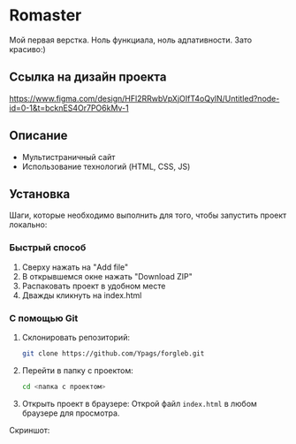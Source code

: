 # Romaster

Мой первая верстка. Ноль функциала, ноль адпативности. Зато красиво:)

## Ссылка на дизайн проекта

https://www.figma.com/design/HFl2RRwbVpXjOIfT4oQylN/Untitled?node-id=0-1&t=bcknES4Or7PO6kMv-1

## Описание

- Мультистраничный сайт
- Использование технологий (HTML, CSS, JS)

## Установка

Шаги, которые необходимо выполнить для того, чтобы запустить проект локально:

### Быстрый способ

1. Сверху нажать на "Add file"
2. В открывшемся окне нажать "Download ZIP"
3. Распаковать проект в удобном месте
4. Дважды кликнуть на index.html

### С помощью Git

1. Склонировать репозиторий:

   ```bash
   git clone https://github.com/Ypags/forgleb.git
   ```

2. Перейти в папку с проектом:

   ```bash
   cd <папка с проектом>
   ```

3. Открыть проект в браузере:
   Открой файл `index.html` в любом браузере для просмотра.

Скриншот:

